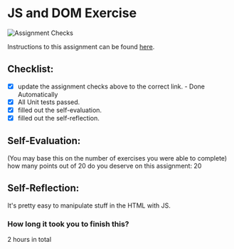 JS and DOM Exercise
===================================
![Assignment Checks](https://github.com/IT3049C/JS-and-DOM-Exercises/workflows/Assignment%20Checks/badge.svg)

Instructions to this assignment can be found [here](https://it3049c.github.io/Material/Assignments/2.JavaScript_Exercises/).

## Checklist:
- [x] update the assignment checks above to the correct link. - Done Automatically
- [x] All Unit tests passed.
- [x] filled out the self-evaluation.
- [x] filled out the self-reflection.

## Self-Evaluation: 
(You may base this on the number of exercises you were able to complete)
how many points out of 20 do you deserve on this assignment: 20

## Self-Reflection:
<!-- What did you learn that you found interesting -->
It's pretty easy to manipulate stuff in the HTML with JS.
### How long it took you to finish this?
2 hours in total